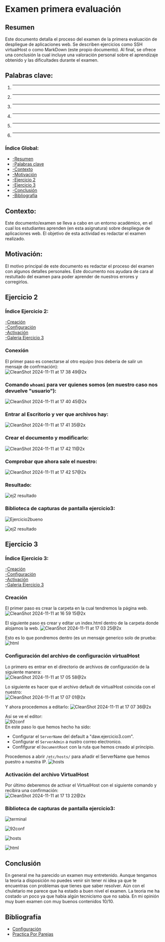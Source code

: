
# Examen primera evaluación

## Resumen
Este documento detalla el proceso del examen de la primera evaluación de despliegue de aplicaciones web. Se describen ejercicios como SSH virtualHost o como MarkDown (este propio documento). Al final, se ofrece una conclusión la cual incluye una valoración personal sobre el aprendizaje obtenido y las dificultades durante el examen.

## Palabras clave:
1. ****
2. ****
3. ****
4. ****
5. ****
6. ****

### Índice Global:
* [-Resumen](#Resumen)  
* [-Palabras clave](#Palabras-clave)  
* [-Contexto](#Contexto)  
* [-Motivación](#Motivación)  
* [-Ejercicio 2](#Ejercicio-2)  
* [-Ejercicio 3](#Ejercicio-3)  
* [-Conclusión](#Conclusión)  
* [-Bibliografía](#Bibliografía)  

## Contexto:
Este documento/examen se lleva a cabo en un entorno académico, en el cual los estudiantes aprenden (en esta asignatura) sobre despliegue de aplicaciones web. El objetivo de esta actividad es redactar el examen realizado.
 
## Motivación: 
El motivo principal de este documento es redactar el proceso del examen con algunos detalles personales. Este documento nos ayudara de cara al restultado del examen para poder aprender de nuestros errores y corregirlos. 


## Ejercicio 2

### Índice Ejercicio 2:
[-Creación](#Creación)  
[-Configuración](#Configuración-del-archivo-de-configuración-virtualHost)  
[-Activación](#Activación-del-archivo-VirtualHost)  
[-Galeria Ejercicio 3](#Biblioteca-de-capturas-de-pantalla-ejercicio3)  

### Conexión
El primer paso es conectarse al otro equipo (nos deberia de salir un mensaje de confrmación):  
![CleanShot 2024-11-11 at 17 38 49@2x](https://github.com/user-attachments/assets/0f54b78b-6a8c-415b-8a90-9491d3664fd9)  

### Comando `whoami` para ver quienes somos (en nuestro caso nos devuelve "usuario"): 
![CleanShot 2024-11-11 at 17 40 45@2x](https://github.com/user-attachments/assets/a914bbed-a4bc-49d5-9b2f-007f2f69b288)

### Entrar al Escritorio y ver que archivos hay:  
![CleanShot 2024-11-11 at 17 41 35@2x](https://github.com/user-attachments/assets/747f4b35-d9db-4385-ae94-6f1881f4024f)  

### Crear el documento y modificarlo: 
![CleanShot 2024-11-11 at 17 42 11@2x](https://github.com/user-attachments/assets/ad7d23ba-4f61-49c1-a56b-1b298d543725)  

### Comprobar que ahora sale el nuestro: 
![CleanShot 2024-11-11 at 17 42 57@2x](https://github.com/user-attachments/assets/98f2134a-0770-448b-8ba8-f4e8f2a800a5)  

### Resultado:  
![ej2 resultado](https://github.com/user-attachments/assets/0b8e3410-079a-4665-a466-63ee95c8ec89)

### Biblioteca de capturas de pantalla ejercicio3: 
![Ejercicio2bueno](https://github.com/user-attachments/assets/560cebba-0d37-4eca-a79b-ec3be0d2b99c)  

![ej2 resultado](https://github.com/user-attachments/assets/2e494c48-5a9f-4cfd-a7ac-2c2da202df9a)  


## Ejercicio 3

### Índice Ejercicio 3:
[-Creación](#Creación)  
[-Configuración](#Configuración-del-archivo-de-configuración-virtualHost)  
[-Activación](#Activación-del-archivo-VirtualHost)  
[-Galeria Ejercicio 3](#Biblioteca-de-capturas-de-pantalla-ejercicio3)  

### Creación
El primer paso es crear la carpeta en la cual tendremos la página web.
![CleanShot 2024-11-11 at 16 59 15@2x](https://github.com/user-attachments/assets/83001bf6-e5fa-49d0-abad-b8a19a6fa2e5)  

El siguiente paso es crear y editar un index.html dentro de la carpeta donde alojamos la web.
![CleanShot 2024-11-11 at 17 03 25@2x](https://github.com/user-attachments/assets/25f50c92-18a8-448c-bfbc-59e920a3ec24)  

Esto es lo que pondremos dentro (es un mensaje generico solo de prueba:  
![html](https://github.com/user-attachments/assets/f2212f0e-aa13-4206-bbf9-a41ec8e85089)  

### Configuración del archivo de configuración virtualHost
Lo primero es entrar en el directorio de archivos de configuración de la siguiente manera:  
![CleanShot 2024-11-11 at 17 05 58@2x](https://github.com/user-attachments/assets/3c590eef-c6d7-49c6-a129-e079edd19402)  

Lo siguiente es hacer que el archivo default de virtualHost coincida con el nuestro:  
![CleanShot 2024-11-11 at 17 07 01@2x](https://github.com/user-attachments/assets/e3d6d03b-f022-4241-97b5-af8af08e9961)  

Y ahora procedemos a editarlo: 
![CleanShot 2024-11-11 at 17 07 36@2x](https://github.com/user-attachments/assets/8cdf763e-b9d8-4b3b-bd06-980411ee87bc)  

Así se ve el editor:  
![92conf](https://github.com/user-attachments/assets/bc9462e9-e205-4642-8050-452f066babe1)  
En este paso lo que hemos hecho ha sido:
* Configurar el `ServerName` del default a "daw.ejercicio3.com".
* Configurar el `ServerAdmin` a nustro correo electronico.
* Confifgurar el `DocumentRoot` con la ruta que hemos creado al principio.

Procedemos a abrir `/etc/hosts/` para añadir el ServerName que hemos puestro a nuestra IP.
![hosts](https://github.com/user-attachments/assets/eafbf79f-fba6-4864-ad2d-745e0066f788)  

### Activación del archivo VirtualHost
Por último deberemos de activar el VirtualHost con el siguiente comando y recibira una confirmación:  
![CleanShot 2024-11-11 at 17 13 22@2x](https://github.com/user-attachments/assets/67818ac1-f3d2-48dc-b343-ca5857292911)  

### Biblioteca de capturas de pantalla ejercicio3: 
![terminal](https://github.com/user-attachments/assets/75321fbb-0a78-4f1a-a02a-17658e590577)  

![92conf](https://github.com/user-attachments/assets/f31c508e-54fd-44f6-9125-eaa456115967)  

![hosts](https://github.com/user-attachments/assets/e53ce7a3-25cc-44e7-a69b-74afa883dd89)  

![html](https://github.com/user-attachments/assets/b89d81ac-cd7f-479a-b018-da250a3437d3)

## Conclusión  
En general me ha parecido un examen muy entretenido. Aunque tengamos la teoria a disposición no puedes venir sin tener ni idea ya que te encuentras con problemas que tienes que saber resolver. Aún con el chuletario me parece que ha estado a buen nivel el examen. La teoria me ha costado un poco ya que habia algún tecnicismo que no sabía. En mi opinión muy buen examen con muy buenos contenidos 10/10.

## Bibliografía
* [Configuración](https://ubuntu.com/tutorials/install-and-configure-apache#1-overview)  
* [Practica Por Parejas](https://github.com/Oscarsito49/prueba/blob/master/apache.md)





